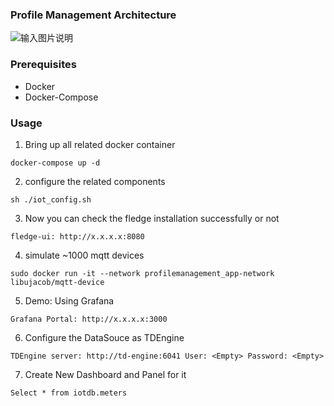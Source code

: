 ### Profile Management Architecture


![输入图片说明](https://images.gitee.com/uploads/images/2021/1010/112210_37b1f2b2_7624977.png "ProfileManagement.png")

### Prerequisites
- Docker
- Docker-Compose

### Usage
1. Bring up all related docker container

`docker-compose up -d`

2. configure the related components 

`sh ./iot_config.sh`

3.  Now you can check the fledge installation successfully or not

`fledge-ui: http://x.x.x.x:8080`

4. simulate ~1000 mqtt devices

`sudo docker run -it --network profilemanagement_app-network libujacob/mqtt-device`

5. Demo: Using Grafana

`Grafana Portal: http://x.x.x.x:3000`

6. Configure the DataSouce as TDEngine

`TDEngine server: http://td-engine:6041 User: <Empty> Password: <Empty>`

7. Create New Dashboard and Panel for it

`Select * from iotdb.meters`